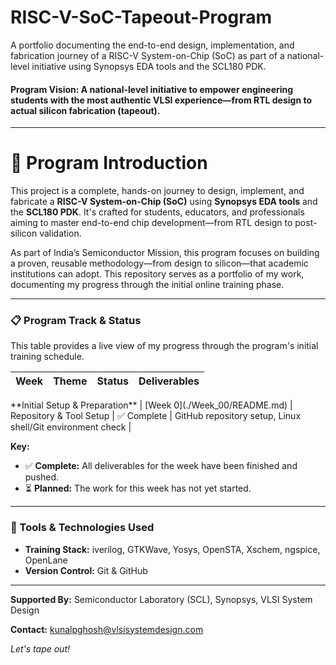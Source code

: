 # RISC-V-SoC-Tapeout-Program
A portfolio documenting the end-to-end design, implementation, and fabrication journey of a RISC-V System-on-Chip (SoC) as part of a national-level initiative using Synopsys EDA tools and the SCL180 PDK.

#### **Program Vision:** A national-level initiative to empower engineering students with the most authentic VLSI experience—from RTL design to actual silicon fabrication (tapeout).

---

# **🚀 Program Introduction**

This project is a complete, hands-on journey to design, implement, and fabricate a **RISC-V System-on-Chip (SoC)** using **Synopsys EDA tools** and the **SCL180 PDK**. It's crafted for students, educators, and professionals aiming to master end-to-end chip development—from RTL design to post-silicon validation.

As part of India’s Semiconductor Mission, this program focuses on building a proven, reusable methodology—from design to silicon—that academic institutions can adopt. This repository serves as a portfolio of my work, documenting my progress through the initial online training phase.

---

### **📋 Program Track & Status**

This table provides a live view of my progress through the program's initial training schedule.  

| Week | Theme | Status | Deliverables |
| :--- | :--- | :--- | :--- |
<tr>
  <td colspan="4">**Initial Setup & Preparation**</td>
</tr>
| [Week 0](./Week_00/README.md) | Repository & Tool Setup | ✅ Complete | GitHub repository setup, Linux shell/Git environment check |  



**Key:**
-   ✅ **Complete:** All deliverables for the week have been finished and pushed.
-   ⏳ **Planned:** The work for this week has not yet started.

---

### **🔗 Tools & Technologies Used**

-   **Training Stack:** iverilog, GTKWave, Yosys, OpenSTA, Xschem, ngspice, OpenLane
-   **Version Control:** Git & GitHub

---

**Supported By:** Semiconductor Laboratory (SCL), Synopsys, VLSI System Design

**Contact:** kunalpghosh@vlsisystemdesign.com

*Let's tape out!*
